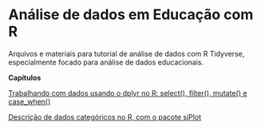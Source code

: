 # Análise de dados em Educação com R

Arquivos e materiais para tutorial de análise de dados com R Tidyverse, especialmente focado para análise de dados educacionais.

**Capítulos**

[Trabalhando com dados usando o dplyr no R: select(), filter(), mutate() e case_when()](https://github.com/gustavobrp/projeto_r_educacao/blob/main/tutoriais/Trabalhando%20com%20dados%20usando%20o%20dplyr%20no%20R%20select()%20cebece9bbef5439882f11224da857d75.md)

[Descrição de dados categóricos no R, com o pacote sjPlot](https://github.com/gustavobrp/projeto_r_educacao/blob/main/tutoriais/Descric%CC%A7a%CC%83o%20de%20dados%20catego%CC%81ricos%20no%20R%2C%20com%20o%20paco%20ae2f1b2af9a74753a556f7f9e09d2f85.md)